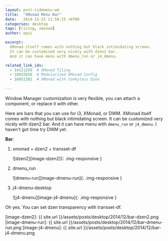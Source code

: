```yaml
---
layout: post-sidemenu-wm
title:  "XMonad Menu Bar"
date:   2014-12-15 11:58:15 +0700
categories: desktop
tags: [ricing, xmonad]
author: epsi

excerpt:
  XMonad itself comes with nothing but black intimidating screen.
  It can be customized very nicely with dzen2 bar.
  And it can have menu with dmenu_run or j4_dmenu.

related_link_ids: 
  - 14121259  # XMonad Tiling
  - 16032658  # Modularized XMonad Config
  - 16051102  # XMonad with Conkyless Dzen
  
---
```


Window Manager customization is very flexible,
you can attach a component, or replace it with other.

Here are bars that you can use for i3, XMonad, or DWM. 
XMonad itself comes with nothing but black intimidating screen.
It can be customized very nicely with dzen2 bar.
And it can have menu with <code>dmenu_run</code> or <code>j4_dmenu</code>. 
I haven't got time try DWM yet.


**Bar**: 

1. xmonad + dzen2 + transset-df

	![dzen2][image-dzen2]{: .img-responsive }

2. dmenu_run

	![dmenu-run][image-dmenu-run]{: .img-responsive }

3. j4-dmenu-desktop

	![j4-dmenu][image-j4-dmenu]{: .img-responsive }

Oh yes. You can set dzen transparency with transset-df.


[//]: <> ( -- -- -- links below -- -- -- )


[image-dzen2]: {{ site.url }}/assets/posts/desktop/2014/12/bar-dzen2.png
[image-dmenu-run]: {{ site.url }}/assets/posts/desktop/2014/12/bar-dmenu-run.png
[image-j4-dmenu]: {{ site.url }}/assets/posts/desktop/2014/12/bar-j4-dmenu.png

